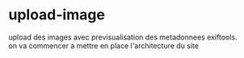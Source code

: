 # upload-image
upload des images avec previsualisation des metadonnees exiftools.  
on va commencer a mettre en place l'architecture du site

